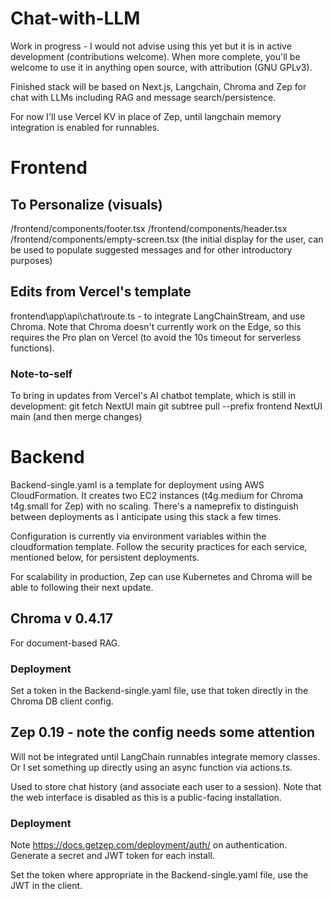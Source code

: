 # Chat-with-LLM
Work in progress - I would not advise using this yet but it is in active development (contributions welcome). When more complete, you'll be welcome to use it in anything open source, with attribution (GNU GPLv3).

Finished stack will be based on Next.js, Langchain, Chroma and Zep for chat with LLMs including RAG and message search/persistence.
 
For now I'll use Vercel KV in place of Zep, until langchain memory integration is enabled for runnables.

# Frontend

## To Personalize (visuals)
/frontend/components/footer.tsx
/frontend/components/header.tsx
/frontend/components/empty-screen.tsx (the initial display for the user, can be used to populate suggested messages and for other introductory purposes)

## Edits from Vercel's template
frontend\app\api\chat\route.ts - to integrate LangChainStream, and use Chroma. Note that Chroma doesn't currently work on the Edge, so this requires the Pro plan on Vercel (to avoid the 10s timeout for serverless functions).

### Note-to-self
To bring in updates from Vercel's AI chatbot template, which is still in development:
git fetch NextUI main
git subtree pull --prefix frontend NextUI main
(and then merge changes)

# Backend
Backend-single.yaml is a template for deployment using AWS CloudFormation. It creates two EC2 instances (t4g.medium for Chroma t4g.small for Zep) with no scaling. There's a nameprefix to distinguish between deployments as I anticipate using this stack a few times.

Configuration is currently via environment variables within the cloudformation template. Follow the security practices for each service, mentioned below, for persistent deployments.

For scalability in production, Zep can use Kubernetes and Chroma will be able to following their next update.

## Chroma v 0.4.17
For document-based RAG.

### Deployment
Set a token in the Backend-single.yaml file, use that token directly in the Chroma DB client config.

## Zep 0.19 - note the config needs some attention 
Will not be integrated until LangChain runnables integrate memory classes. Or I set something up directly using an async function via actions.ts.

Used to store chat history (and associate each user to a session). Note that the web interface is disabled as this is a public-facing installation.

### Deployment
Note https://docs.getzep.com/deployment/auth/ on authentication. Generate a secret and JWT token for each install.

Set the token where appropriate in the Backend-single.yaml file, use the JWT in the client.